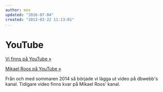 ```yaml
---
author: mos
updated: "2016-07-04"
created: "2013-03-22 11:13:01"
...
```

<i class="fa fa-youtube-square" aria-hidden="true"></i> YouTube
==================================

[Vi finns på YouTube »](https://www.youtube.com/channel/UCxX3bcidovf5MDLeXMcbDyg)

[Mikael Roos på YouTube »](http://www.youtube.com/user/MikaelTHRoos)

Från och med sommaren 2014 så började vi lägga ut video på dbwebb's kanal. Tidigare video finns kvar på Mikael Roos' kanal.
